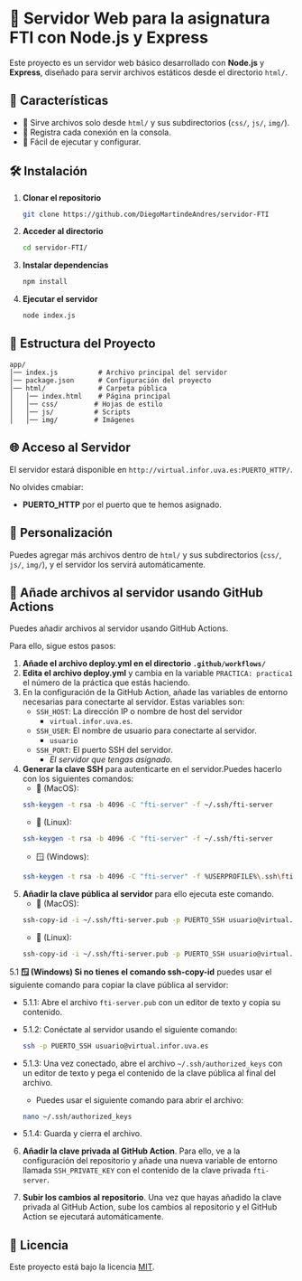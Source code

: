 # 🚀 Servidor Web para la asignatura FTI con Node.js y Express  

Este proyecto es un servidor web básico desarrollado con **Node.js** y **Express**, diseñado para servir archivos estáticos desde el directorio `html/`.  

## 📌 Características  

- 📂 Sirve archivos solo desde `html/` y sus subdirectorios (`css/`, `js/`, `img/`).  
- 📡 Registra cada conexión en la consola.  
- 🚀 Fácil de ejecutar y configurar.  


## 🛠️ Instalación  

1. **Clonar el repositorio**  
   ```sh
   git clone https://github.com/DiegoMartindeAndres/servidor-FTI
   ```

2. **Acceder al directorio**  
   ```sh
   cd servidor-FTI/
   ```

3. **Instalar dependencias**  
   ```sh
   npm install
   ```

4. **Ejecutar el servidor**  
   ```sh
   node index.js
   ```

## 📁 Estructura del Proyecto  

```
app/
│── index.js          # Archivo principal del servidor
│── package.json      # Configuración del proyecto
│── html/             # Carpeta pública
│   │── index.html    # Página principal
│   │── css/         # Hojas de estilo
│   │── js/          # Scripts
│   │── img/         # Imágenes
```

## 🌐 Acceso al Servidor

El servidor estará disponible en `http://virtual.infor.uva.es:PUERTO_HTTP/`.

No olvides cmabiar:

- **PUERTO_HTTP** por el puerto que te hemos asignado.

## 🔧 Personalización  

Puedes agregar más archivos dentro de `html/` y sus subdirectorios (`css/`, `js/`, `img/`), y el servidor los servirá automáticamente.

## 🤖 Añade archivos al servidor usando GitHub Actions

Puedes añadir archivos al servidor usando GitHub Actions. 

Para ello, sigue estos pasos:

1. **Añade el archivo deploy.yml en el directorio `.github/workflows/`**
2. **Edita el archivo deploy.yml** y cambia en la variable `PRACTICA: practica1` el número de la práctica que estás haciendo.
3. En la configuración de la GitHub Action, añade las variables de entorno necesarias para conectarte al servidor. Estas variables son:
   - `SSH_HOST`: La dirección IP o nombre de host del servidor
      -  `virtual.infor.uva.es`.
   - `SSH_USER`: El nombre de usuario para conectarte al servidor.
      - `usuario`
   - `SSH_PORT`: El puerto SSH del servidor.
      - _El servidor que tengas asignado._
4. **Generar la clave SSH** para autenticarte en el servidor.Puedes hacerlo con los siguientes comandos:
   - 🍏 (MacOS): 
   ```sh
   ssh-keygen -t rsa -b 4096 -C "fti-server" -f ~/.ssh/fti-server
   ```
   - 🐧 (Linux): 
   ```sh
   ssh-keygen -t rsa -b 4096 -C "fti-server" -f ~/.ssh/fti-server
   ```
   - 🪟 (Windows): 
   ```sh
   ssh-keygen -t rsa -b 4096 -C "fti-server" -f %USERPROFILE%\.ssh\fti-server
   ```
5. **Añadir la clave pública al servidor** para ello ejecuta este comando.
   - 🍏 (MacOS): 
   ```sh
   ssh-copy-id -i ~/.ssh/fti-server.pub -p PUERTO_SSH usuario@virtual.infor.uva.es
   ```
   - 🐧 (Linux): 
   ```sh
   ssh-copy-id -i ~/.ssh/fti-server.pub -p PUERTO_SSH usuario@virtual.infor.uva.es
   ```

5.1 **🪟 (Windows) Si no tienes el comando ssh-copy-id** puedes usar el siguiente comando para copiar la clave pública al servidor:
   - 5.1.1: Abre el archivo `fti-server.pub` con un editor de texto y copia su contenido.

   - 5.1.2: Conéctate al servidor usando el siguiente comando:
      ```sh
      ssh -p PUERTO_SSH usuario@virtual.infor.uva.es
      ```
   - 5.1.3: Una vez conectado, abre el archivo `~/.ssh/authorized_keys` con un editor de texto y pega el contenido de la clave pública al final del archivo.
      - Puedes usar el siguiente comando para abrir el archivo:
      ```sh
      nano ~/.ssh/authorized_keys
      ```
   - 5.1.4: Guarda y cierra el archivo.
   
6. **Añadir la clave privada al GitHub Action**. Para ello, ve a la configuración del repositorio y añade una nueva variable de entorno llamada `SSH_PRIVATE_KEY` con el contenido de la clave privada `fti-server`.
  
7. **Subir los cambios al repositorio**. Una vez que hayas añadido la clave privada al GitHub Action, sube los cambios al repositorio y el GitHub Action se ejecutará automáticamente.



## 📜 Licencia  

Este proyecto está bajo la licencia [MIT](LICENSE).  


